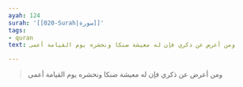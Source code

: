 ```yaml
---
ayah: 124
surah: '[[020-Surah|سورة]]'
tags:
- quran
text: ومن أعرض عن ذكري فإن له معيشة ضنكا ونحشره يوم القيامة أعمى

---
```

> ومن أعرض عن ذكري فإن له معيشة ضنكا ونحشره يوم القيامة أعمى
